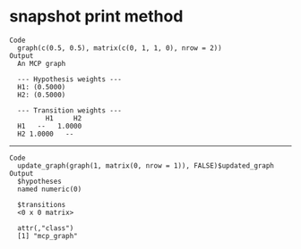 # snapshot print method

    Code
      graph(c(0.5, 0.5), matrix(c(0, 1, 1, 0), nrow = 2))
    Output
      An MCP graph
      
      --- Hypothesis weights ---
      H1: (0.5000)
      H2: (0.5000)
      
      --- Transition weights ---
             H1     H2
      H1   --   1.0000
      H2 1.0000   --  

---

    Code
      update_graph(graph(1, matrix(0, nrow = 1)), FALSE)$updated_graph
    Output
      $hypotheses
      named numeric(0)
      
      $transitions
      <0 x 0 matrix>
      
      attr(,"class")
      [1] "mcp_graph"

